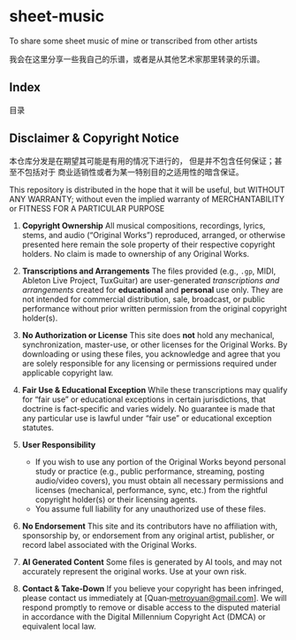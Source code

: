 # sheet-music

To share some sheet music of mine or transcribed from other artists

我会在这里分享一些我自己的乐谱，或者是从其他艺术家那里转录的乐谱。

## Index

目录

## **Disclaimer & Copyright Notice**

本仓库分发是在期望其可能是有用的情况下进行的，
但是并不包含任何保证；甚至不包括对于
商业适销性或者为某一特别目的之适用性的暗含保证。

This repository is distributed in the hope that it will be useful,
but WITHOUT ANY WARRANTY; without even the implied warranty of
MERCHANTABILITY or FITNESS FOR A PARTICULAR PURPOSE

1. **Copyright Ownership**
   All musical compositions, recordings, lyrics, stems, and audio (“Original Works”) reproduced, arranged, or otherwise presented here remain the sole property of their respective copyright holders. No claim is made to ownership of any Original Works.

2. **Transcriptions and Arrangements**
   The files provided (e.g., `.gp`, MIDI, Ableton Live Project, TuxGuitar) are user-generated _transcriptions and arrangements_ created for **educational** and **personal** use only. They are not intended for commercial distribution, sale, broadcast, or public performance without prior written permission from the original copyright holder(s).

3. **No Authorization or License**
   This site does **not** hold any mechanical, synchronization, master-use, or other licenses for the Original Works. By downloading or using these files, you acknowledge and agree that you are solely responsible for any licensing or permissions required under applicable copyright law.

4. **Fair Use & Educational Exception**
   While these transcriptions may qualify for “fair use” or educational exceptions in certain jurisdictions, that doctrine is fact‑specific and varies widely. No guarantee is made that any particular use is lawful under “fair use” or educational exception statutes.

5. **User Responsibility**

   - If you wish to use any portion of the Original Works beyond personal study or practice (e.g., public performance, streaming, posting audio/video covers), you must obtain all necessary permissions and licenses (mechanical, performance, sync, etc.) from the rightful copyright holder(s) or their licensing agents.
   - You assume full liability for any unauthorized use of these files.

6. **No Endorsement**
   This site and its contributors have no affiliation with, sponsorship by, or endorsement from any original artist, publisher, or record label associated with the Original Works.

7. **AI Generated Content**
   Some files is generated by AI tools, and may not accurately represent the original works. Use at your own risk.

8. **Contact & Take‑Down**
   If you believe your copyright has been infringed, please contact us immediately at \[Quan‑[metroyuan@gmail.com](mailto:metroyuan@gmail.com)]. We will respond promptly to remove or disable access to the disputed material in accordance with the Digital Millennium Copyright Act (DMCA) or equivalent local law.
